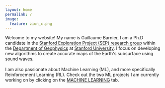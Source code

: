 ```yaml
---
layout: home
permalink: /
image:
  feature: zion_c.png
---
```

<body>
<p>
Welcome to my website! My name is Guillaume Barnier, I am a Ph.D candidate in the <a href="https://sep.sites.stanford.edu">Stanford Exploration Project (SEP) research group</a> within the <a href="https://earth.stanford.edu/geophysics"> Department of Geophysics</a> at <a href="https://www.stanford.edu">Stanford University</a>. I focus on developing new algorithms to create accurate maps of the Earth's subsurface using sound waves.
<br>
<br>
I am also passionate about Machine Learning (ML), and more specifically Reinforcement Learning (RL). Check out the two ML projects I am currently working on by clicking on the <a href="https://gbarnier.github.io/ml_projects/">MACHINE LEARNING</a> tab.
<br>
<br>
</p>
</body>
